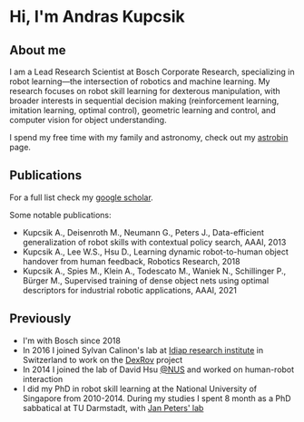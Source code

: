# Hi, I'm Andras Kupcsik
## About me

I am a Lead Research Scientist at Bosch Corporate Research, specializing in robot learning—the intersection of robotics and machine learning. My research focuses on robot skill learning for dexterous manipulation, with broader interests in sequential decision making (reinforcement learning, imitation learning, optimal control), geometric learning and control, and computer vision for object understanding.

I spend my free time with my family and astronomy, check out my [astrobin](https://www.astrobin.com/users/kupcsika/) page.

## Publications

For a full list check my [google scholar](https://scholar.google.com/citations?user=G0EQYYIAAAAJ&hl=en).

Some notable publications:

- Kupcsik A., Deisenroth M., Neumann G., Peters J., Data-efficient generalization of robot skills with contextual policy search, AAAI, 2013
- Kupcsik A., Lee W.S., Hsu D., Learning dynamic robot-to-human object handover from human feedback, Robotics Research, 2018
- Kupcsik A., Spies M., Klein A., Todescato M., Waniek N., Schillinger P., Bürger M., Supervised training of dense object nets using optimal descriptors for industrial robotic applications, AAAI, 2021

## Previously

- I'm with Bosch since 2018
- In 2016 I joined Sylvan Calinon's lab at [Idiap research institute](https://www.idiap.ch/en) in Switzerland to work on the [DexRov](https://www.dexrov.eu/) project
- In 2014 I joined the lab of David Hsu [@NUS](https://www.comp.nus.edu.sg/cs/people/dyhsu/) and worked on human-robot interaction
- I did my PhD in robot skill learning at the National University of Singapore from 2010-2014. During my studies I spent 8 month as a PhD sabbatical at TU Darmstadt, with [Jan Peters' lab](https://www.ias.informatik.tu-darmstadt.de/Team/JanPeters)
